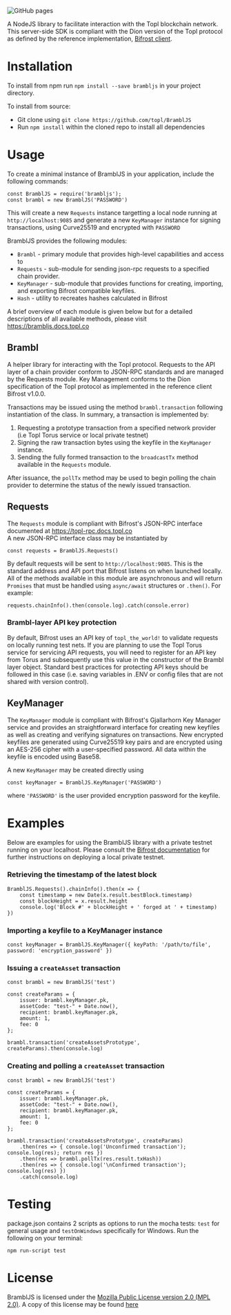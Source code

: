 ![GitHub pages](https://github.com/Topl/Brambl-JS/workflows/GitHub%20pages/badge.svg?branch=master)

A NodeJS library to facilitate interaction with the Topl blockchain network. This server-side SDK is compliant with the Dion version of the Topl protocol as defined by the reference implementation, [Bifrost client](https://github.com/topl/bifrost).

# Installation

To install from npm run ``npm install --save brambljs`` in your project directory.<br/>

To install from source:
- Git clone using ``git clone https://github.com/topl/BramblJS``
- Run `npm install` within the cloned repo to install all dependencies

# Usage

To create a minimal instance of BramblJS in your application, include the following commands:<br/>
```
const BramblJS = require('brambljs');
const brambl = new BramblJS('PASSWORD')
```
This will create a new `Requests` instance targetting a local node running at `http://localhost:9085` and generate a new `KeyManager` instance for signing transactions, using Curve25519 and encrypted with `PASSWORD`

BramblJS provides the following modules:
* `Brambl` - primary module that provides high-level capabilities and access to 
* `Requests` - sub-module for sending json-rpc requests to a specified chain provider.
* `KeyManager` - sub-module that provides functions for creating, importing, and exporting Bifrost compatible keyfiles. 
* `Hash` - utility to recreates hashes calculated in Bifrost

A brief overview of each module is given below but for a detailed descriptions of all available methods, please visit https://brambljs.docs.topl.co

## Brambl
A helper library for interacting with the Topl protocol. Requests to the API layer of a chain provider conform to JSON-RPC standards and are managed by the Requests module. Key Management conforms to the Dion specification of the Topl protocol as implemented in the reference client Bifrost v1.0.0.

Transactions may be issued using the method `brambl.transaction` following instantiation of the class. In summary, a transaction is implemented by:
  1. Requesting a prototype transaction from a specified network provider (i.e Topl Torus service or local private testnet)
  2. Signing the raw transaction bytes using the keyfile in the `KeyManager` instance.
  3. Sending the fully formed transaction to the `broadcastTx` method available in the `Requests` module.

After issuance, the `pollTx` method may be used to begin polling the chain provider to determine the status of the newly issued transaction.

## Requests
The `Requests` module is compliant with Bifrost's JSON-RPC interface documented at https://topl-rpc.docs.topl.co <br/>
A new JSON-RPC interface class may be instantiated by <br/>
```
const requests = BramblJS.Requests()
```

By default requests will be sent to ``http://localhost:9085``. This is the standard address and API port that Bifrost listens on when launched locally. All of the methods available in this module are asynchronous and will return `Promises` that must be handled using `async/await` structures or `.then()`. For example:
```
requests.chainInfo().then(console.log).catch(console.error)
```

### Brambl-layer API key protection
By default, Bifrost uses an API key of ``topl_the_world!`` to validate requests on locally running test nets. If you are planning to use the Topl Torus service for servicing API requests, you will need to register for an API key from Torus and subsequently use this value in the constructor of the Brambl layer object. Standard best practices for protecting API keys should be followed in this case (i.e. saving variables in .ENV or config files that are not shared with version control).

## KeyManager
The `KeyManager` module is compliant with Bifrost's Gjallarhorn Key Manager service and provides an straightforward interface for creating new keyfiles as well as creating and verifying signatures on transactions. New encrypted keyfiles are generated using Curve25519 key pairs and are encrypted using an AES-256 cipher with a user-specified password. All data within the keyfile is encoded using Base58.<br/>

A new  ``KeyManager`` may be created directly using<br/>
```
const keyManager = BramblJS.KeyManager('PASSWORD')
```
where `'PASSWORD'` is the user provided encryption password for the keyfile.

# Examples
Below are examples for using the BramblJS library with a private testnet running on your localhost. Please consult the [Bifrost documentation](https://github.com/topl/bifrost) for further instructions on deploying a local private testnet.

### Retrieving the timestamp of the latest block
```
BramblJS.Requests().chainInfo().then(x => {
    const timestamp = new Date(x.result.bestBlock.timestamp)
    const blockHeight = x.result.height
    console.log('Block #' + blockHeight + ' forged at ' + timestamp)
})
```

### Importing a keyfile to a KeyManager instance
```
const keyManager = BramblJS.KeyManager({ keyPath: '/path/to/file', password: 'encryption_password' })
```

### Issuing a `createAsset` transaction
```
const brambl = new BramblJS('test')

const createParams = {
    issuer: brambl.keyManager.pk,
    assetCode: "test-" + Date.now(),
    recipient: brambl.keyManager.pk,
    amount: 1,
    fee: 0
};

brambl.transaction('createAssetsPrototype', createParams).then(console.log)
```

### Creating and polling a `createAsset` transaction
```
const brambl = new BramblJS('test')

const createParams = {
    issuer: brambl.keyManager.pk,
    assetCode: "test-" + Date.now(),
    recipient: brambl.keyManager.pk,
    amount: 1,
    fee: 0
};

brambl.transaction('createAssetsPrototype', createParams)
    .then(res => { console.log('Unconfirmed transaction'); console.log(res); return res })
    .then(res => brambl.pollTx(res.result.txHash))
    .then(res => { console.log('\nConfirmed transaction'); console.log(res) })
    .catch(console.log)
```

# Testing
package.json contains 2 scripts as options to run the mocha tests: `test` for general usage and `testOnWindows` specifically for Windows.
Run the following on your terminal:
```
npm run-script test
```

# License
BramblJS is licensed under the [Mozilla Public License version 2.0 (MPL 2.0)](https://www.mozilla.org/en-US/MPL/2.0). A copy of this license may be found [here](../LICENSE.md)
